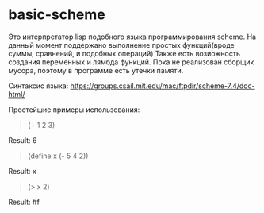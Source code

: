 # basic-scheme
Это интерпретатор lisp подобного языка программирования scheme.
На данный момент поддержано выполнение простых функций(вроде суммы, сравнений, и подобных операций)
Также есть возиожность создания переменных и лямбда функций.
Пока не реализован сборщик мусора, поэтому в программе есть утечки памяти.

Синтаксис языка: https://groups.csail.mit.edu/mac/ftpdir/scheme-7.4/doc-html/

Простейшие примеры использования:
> (+ 1 2 3)

Result: 6

> (define x (- 5 4 2))

Result: x

> (> x 2)

Result: #f
